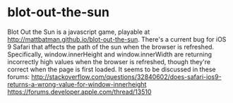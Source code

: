 # blot-out-the-sun
Blot Out the Sun is a javascript game, playable at http://mattbatman.github.io/blot-out-the-sun.
There's a current bug for iOS 9 Safari that affects the path of the sun when the browser is refreshed.
Specifically, window.innerHeight and window.innerWidth are returning incorrectly high values when the browser is refreshed, though they're correct when the page is first loaded.
It seems to be discussed in these forums:
http://stackoverflow.com/questions/32840602/does-safari-ios9-returns-a-wrong-value-for-window-innerheight
https://forums.developer.apple.com/thread/13510
